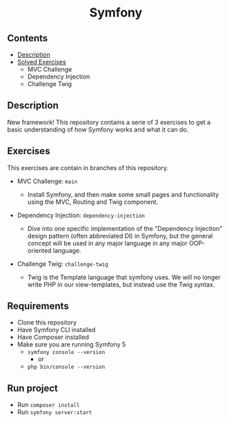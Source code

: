 <h1 align="center" style="font-weight: 700">
Symfony
</h1>

## **Contents**
- [Description](#description)
- [Solved Exercises](#exercises)
    - MVC Challenge
    - Dependency Injection
    - Challenge Twig

## **Description**
New framework! This repository contains a serie of 3 exercises to get a basic understanding of how Symfony works and what it can do.

## **Exercises**
This exercises are contain in branches of this repository.
- MVC Challenge: `main`
    - Install Symfony, and then make some small pages and functionality using the MVC, Routing and Twig component.

- Dependency Injection: `dependency-injection`
    - Dive into one specific implementation of the "Dependency Injection" design pattern (often abbreviated DI) in Symfony, but the general concept will be used in any major language in any major OOP-oriented language.

- Challenge Twig: `challenge-twig`
    -  Twig is the Template language that symfony uses. We will no longer write PHP in our view-templates, but instead use the Twig syntax.

## **Requirements**
- Clone this repository
- Have Symfony CLI installed
- Have Composer installed
- Make sure you are running Symfony 5
    - `symfony console --version`
        - or
    - `php bin/console --version`

## **Run project**    
- Run `composer install`
- Run `symfony server:start`
